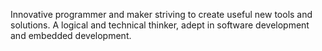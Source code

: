 Innovative programmer and maker striving to create useful new tools and solutions. A logical and technical thinker, adept in software development and embedded development.
